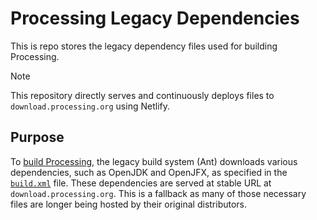 # Processing Legacy Dependencies

This is repo stores the legacy dependency files used for building Processing.

> [!NOTE]
> This repository directly serves and continuously deploys files to `download.processing.org` using Netlify.

## Purpose
To [build Processing](https://github.com/processing/processing4/blob/main/build/README.md), the legacy build system (Ant) downloads various dependencies, such as OpenJDK and OpenJFX, as specified in the [`build.xml`](https://github.com/processing/processing4/blob/2a97f64607f8d73ff07ccd1c1e7e8b22dffcec40/app/build.xml) file. These dependencies are served at stable URL at `download.processing.org`. This is a fallback as many of those necessary files are longer being hosted by their original distributors.


